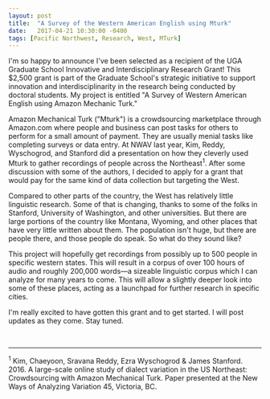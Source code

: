 ```yaml
---
layout: post
title:  "A Survey of the Western American English using Mturk"
date:   2017-04-21 10:30:00 -0400
tags: [Pacific Northwest, Research, West, MTurk]
---
```


I'm so happy to announce I've been selected as a recipient of the UGA Graduate School Innovative and Interdisciplinary Research Grant! This $2,500 grant is part of the Graduate School's strategic initiative to support innovation and interdisciplinarity in the research being conducted by doctoral students. My project is entitled "A Survey of Western American English using Amazon Mechanic Turk." 

Amazon Mechanical Turk ("Mturk") is a crowdsourcing marketplace through Amazon.com where people and business can post tasks for others to perform for a small amount of payment. They are usually menial tasks like completing surveys or data entry. At NWAV last year, Kim, Reddy, Wyschogrod, and Stanford did a presentation on how they cleverly used Mturk to gather recordings of people across the Northeast<sup>1</sup>. After some discussion with some of the authors, I decided to apply for a grant that would pay for the same kind of data collection but targeting the West. 

Compared to other parts of the country, the West has relatively little linguistic research. Some of that is changing, thanks to some of the folks in Stanford, University of Washington, and other universities. But there are large portions of the country like Montana, Wyoming, and other places that have very little written about them. The population isn't huge, but there are people there, and those people do speak. So what do they sound like?

This project will hopefully get recordings from possibly up to 500 people in specific western states. This will result in a corpus of over 100 hours of audio and roughly 200,000 words—a sizeable linguistic corpus which I can analyze for many years to come. This will allow a slightly deeper look into some of these places, acting as a launchpad for further research in specific cities. 

I'm really excited to have gotten this grant and to get started. I will post updates as they come. Stay tuned.

<br/>

---

<sup>1</sup> Kim, Chaeyoon, Sravana Reddy, Ezra Wyschogrod & James Stanford. 2016. A large-scale online study of dialect variation in the US Northeast: Crowdsourcing with Amazon Mechanical Turk. Paper presented at the New Ways of Analyzing Variation 45, Victoria, BC.
